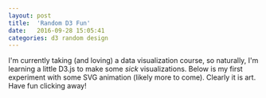 ```yaml
---
layout: post
title:  'Random D3 Fun'
date:   2016-09-28 15:05:41
categories: d3 random design
---
```


I'm currently taking (and loving) a data visualization course, so naturally, I'm learning a little D3.js to make some *sick* visualizations. Below is my first experiment with some SVG animation (likely more to come). Clearly it is art. Have fun clicking away!

<div id='d3-sample-container' style='margin: auto; width: 300px; cursor: pointer;'>
</div>
<script>
    /* make that d3 svg canvas */
    var dimension = 300;
    var random_svg = d3.select('#d3-sample-container').append('svg')
        .attr('width', dimension)
        .attr('height', dimension)
        .style('background-color', 'black');

    /* declare some helper functions */
    var get_group = function(i, j) {
        return (4 - i) + j;
    }

    var get_radius = function(n) {
        return (dimension / 10) * Math.pow(87 / 100, n + 1);
    }

    var get_rand_pos = function() {
        return Math.random() * dimension;
    }

    /* initialize some vars */
    var isAligned = false;
    var circles   = [ ];
    var cxs = [dimension * (1 / 10), 
               dimension * (3 / 10),
               dimension * (5 / 10),
               dimension * (7 / 10),
               dimension * (9 / 10)
              ];
    var cys = [dimension * (1 / 10), 
               dimension * (3 / 10),
               dimension * (5 / 10),
               dimension * (7 / 10),
               dimension * (9 / 10)
              ];
    var fill = ["#0081ff", 
                "#5791ff", 
                "#779fff", 
                "#98b1ff", 
                "#aec0ff", 
                "#c7d1ff", 
                "#d9dfff", 
                "#ecefff", 
                "#ffffff"
               ];

    /* generate those circles */
    for (var i = 0; i < 5; i++) {
        for (var j = 0; j < 5; j++) {
            var group_n = get_group(i,j);
            var c_i = random_svg.append("circle")
                .attr("cx", get_rand_pos())
                .attr("cy", get_rand_pos())
                .attr("r",  get_radius(group_n))
                .attr("fill", fill[group_n])
                .attr("ci", i)
                .attr("cj", j)
                .attr("group", group_n);
            circles.push(c_i);
        }
    }

    /* toggle alignment */
    random_svg.on("click", function() {
        for (var i = 0; i < circles.length; i++) {
            var c    = circles[i];
            var cn   = +c.attr("group");
            var ci   = +c.attr("ci");
            var cj   = +c.attr("cj");
            var cx   = (isAligned ? get_rand_pos() : cxs[ci]);
            var cy   = (isAligned ? get_rand_pos() : cys[cj]);

            c.transition()
             .duration(1000)
             .attr("cx", cx)
             .attr("cy", cy);
        }
        isAligned = !isAligned;
    });
</script>